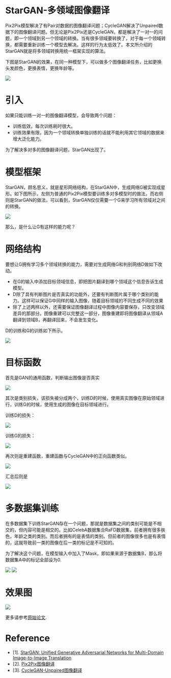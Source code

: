 # StarGAN-多领域图像翻译

Pix2Pix模型解决了有Pair对数据的图像翻译问题；CycleGAN解决了Unpaired数据下的图像翻译问题。但无论是Pix2Pix还是CycleGAN，都是解决了一对一的问题，即一个领域到另一个领域的转换。当有很多领域要转换了，对于每一个领域转换，都需要重新训练一个模型去解决。这样的行为太低效了。本文所介绍的StarGAN就是将多领域转换用统一框架实现的算法。

下图是StarGAN的效果，在同一种模型下，可以做多个图像翻译任务，比如更换头发颜色，更换表情，更换年龄等。

![](https://raw.githubusercontent.com/stdcoutzyx/Blogs/master/blog2017/starGAN/1.png)

# 引入

如果只能训练一对一的图像翻译模型，会导致两个问题：

- 训练低效，每次训练耗时很大。
- 训练效果有限，因为一个领域转换单独训练的话就不能利用其它领域的数据来增大泛化能力。

为了解决多对多的图像翻译问题，StarGAN出现了。

# 模型框架

StarGAN，顾名思义，就是星形网络结构，在StarGAN中，生成网络G被实现成星形。如下图所示，左侧为普通的Pix2Pix模型要训练多对多模型时的做法，而右侧则是StarGAN的做法，可以看到，StarGAN仅仅需要一个G来学习所有领域对之间的转换。

![](https://raw.githubusercontent.com/stdcoutzyx/Blogs/master/blog2017/starGAN/2.png)

那么，是什么让G有这样的能力呢？

# 网络结构

要想让G拥有学习多个领域转换的能力，需要对生成网络G和判别网络D做如下改动。

- 在G的输入中添加目标领域信息，即把图片翻译到哪个领域这个信息告诉生成模型。
- D除了具有判断图片是否真实的功能外，还要有判断图片属于哪个类别的能力。这样可以保证G中同样的输入图像，随着目标领域的不同生成不同的效果
- 除了上述两样以外，还需要保证图像翻译过程中图像内容要保存，只改变领域差异的那部分。图像重建可以完整这一部分，图像重建即将图像翻译从领域A翻译到领域B，再翻译回来，不会发生变化。

D的训练和G的训练如下所示。

![](https://raw.githubusercontent.com/stdcoutzyx/Blogs/master/blog2017/starGAN/3.png)

# 目标函数

首先是GAN的通用函数，判断输出图像是否真实

![](https://raw.githubusercontent.com/stdcoutzyx/Blogs/master/blog2017/starGAN/4.png)

其次是类别损失，该损失被分成两个，训练D的时候，使用真实图像在原始领域进行，训练G的时候，使用生成的图像在目标领域进行。

训练D的损失：

![](https://raw.githubusercontent.com/stdcoutzyx/Blogs/master/blog2017/starGAN/5.png)

训练G的损失：

![](https://raw.githubusercontent.com/stdcoutzyx/Blogs/master/blog2017/starGAN/6.png)

再次则是重建函数，重建函数与CycleGAN中的正向函数类似。

![](https://raw.githubusercontent.com/stdcoutzyx/Blogs/master/blog2017/starGAN/7.png)

汇总后则是

![](https://raw.githubusercontent.com/stdcoutzyx/Blogs/master/blog2017/starGAN/8.png)

# 多数据集训练

在多数据集下训练StarGAN存在一个问题，那就是数据集之间的类别可能是不相交的，但内容可能是相交的。比如CelebA数据集合RaFD数据集，前者拥有很多肤色，年龄之类的类别。而后者拥有的是表情的类别。但前者的图像很多也是有表情的，这就导致前一类的图像在后一类的标记是不可知的。

为了解决这个问题，在模型输入中加入了Mask，即如果来源于数据集B，那么将数据集A中的标记全部设为0.

![](https://raw.githubusercontent.com/stdcoutzyx/Blogs/master/blog2017/starGAN/9.png)
![](https://raw.githubusercontent.com/stdcoutzyx/Blogs/master/blog2017/starGAN/10.png)

# 效果图

![](https://raw.githubusercontent.com/stdcoutzyx/Blogs/master/blog2017/starGAN/11.png)

更多请参考[原始论文](https://arxiv.org/abs/1711.09020).

# Reference

- [1]. [StarGAN: Unified Generative Adversarial Networks for Multi-Domain Image-to-Image Translation](https://arxiv.org/abs/1711.09020)
- [2]. [Pix2Pix图像翻译](http://blog.csdn.net/stdcoutzyx/article/details/78820728)
- [3]. [CycleGAN-Unpaired图像翻译](http://blog.csdn.net/stdcoutzyx/article/details/78823249)


